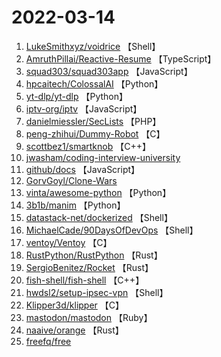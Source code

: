 # 2022-03-14

1. [LukeSmithxyz/voidrice](https://github.com/LukeSmithxyz/voidrice) 【Shell】
2. [AmruthPillai/Reactive-Resume](https://github.com/AmruthPillai/Reactive-Resume) 【TypeScript】
3. [squad303/squad303app](https://github.com/squad303/squad303app) 【JavaScript】
4. [hpcaitech/ColossalAI](https://github.com/hpcaitech/ColossalAI) 【Python】
5. [yt-dlp/yt-dlp](https://github.com/yt-dlp/yt-dlp) 【Python】
6. [iptv-org/iptv](https://github.com/iptv-org/iptv) 【JavaScript】
7. [danielmiessler/SecLists](https://github.com/danielmiessler/SecLists) 【PHP】
8. [peng-zhihui/Dummy-Robot](https://github.com/peng-zhihui/Dummy-Robot) 【C】
9. [scottbez1/smartknob](https://github.com/scottbez1/smartknob) 【C++】
10. [jwasham/coding-interview-university](https://github.com/jwasham/coding-interview-university) 
11. [github/docs](https://github.com/github/docs) 【JavaScript】
12. [GorvGoyl/Clone-Wars](https://github.com/GorvGoyl/Clone-Wars) 
13. [vinta/awesome-python](https://github.com/vinta/awesome-python) 【Python】
14. [3b1b/manim](https://github.com/3b1b/manim) 【Python】
15. [datastack-net/dockerized](https://github.com/datastack-net/dockerized) 【Shell】
16. [MichaelCade/90DaysOfDevOps](https://github.com/MichaelCade/90DaysOfDevOps) 【Shell】
17. [ventoy/Ventoy](https://github.com/ventoy/Ventoy) 【C】
18. [RustPython/RustPython](https://github.com/RustPython/RustPython) 【Rust】
19. [SergioBenitez/Rocket](https://github.com/SergioBenitez/Rocket) 【Rust】
20. [fish-shell/fish-shell](https://github.com/fish-shell/fish-shell) 【C++】
21. [hwdsl2/setup-ipsec-vpn](https://github.com/hwdsl2/setup-ipsec-vpn) 【Shell】
22. [Klipper3d/klipper](https://github.com/Klipper3d/klipper) 【C】
23. [mastodon/mastodon](https://github.com/mastodon/mastodon) 【Ruby】
24. [naaive/orange](https://github.com/naaive/orange) 【Rust】
25. [freefq/free](https://github.com/freefq/free) 
